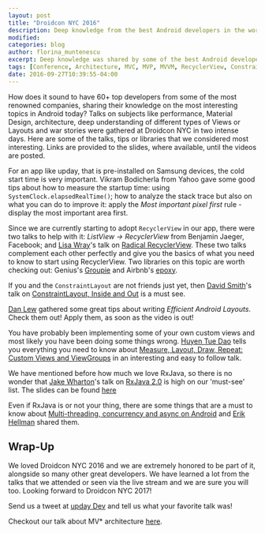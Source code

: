 ```yaml
---
layout: post
title: "Droidcon NYC 2016"
description: Deep knowledge from the best Android developers in the world.
modified:
categories: blog
author: florina_muntenescu
excerpt: Deep knowledge was shared by some of the best Android developers in the world at Droidcon NYC 2016. Here are some of the things we learned.
tags: [Conference, Architecture, MVC, MVP, MVVM, RecyclerView, ConstraintLayout]
date: 2016-09-27T10:39:55-04:00
---
```

How does it sound to have 60+ top developers from some of the most renowned companies, sharing their knowledge on the most interesting topics in Android today? Talks on subjects like performance, Material Design, architecture, deep understanding of different types of Views or Layouts and war stories were gathered at Droidcon NYC in two intense days. Here are some of the talks, tips or libraries that we considered most interesting. Links are provided to the slides, where available, until the videos are posted.


For an app like upday, that is pre-installed on Samsung devices, the cold start time is very important. Vikram Bodicherla from Yahoo gave some good tips about how to measure the startup time: using `SystemClock.elapsedRealTime()`; how to analyze the stack trace but also on what you can do to improve it: apply the *Most important pixel first* rule - display the most important area first.

Since we are currently starting to adopt `RecyclerView` in our app, there were two talks to help with it: *ListView -> RecyclerView* from Benjamin Jaeger, Facebook; and <a href="https://twitter.com/lisawrayz">Lisa Wray</a>'s talk on <a href="https://speakerdeck.com/lisawray/radical-recyclerview-droidcon-nyc-2016">Radical RecyclerView</a>. These two talks complement each other perfectly and give you the basics of what you need to know to start using RecyclerView. Two libraries on this topic are worth checking out: Genius's <a href="https://github.com/Genius/groupie">Groupie</a> and Airbnb's <a href="https://github.com/airbnb/epoxy">epoxy</a>.

If you and the `ConstraintLayout` are not friends just yet, then <a href="https://twitter.com/devunwired">David Smith</a>'s talk on <a href="https://speakerdeck.com/devunwired/constraintlayout-inside-and-out">ConstraintLayout, Inside and Out</a> is a must see.

<a href="https://twitter.com/danlew42">Dan Lew</a> gathered some great tips about writing *Efficient Android Layouts*. Check them out! Apply them, as soon as the video is out!

You have probably been implementing some of your own custom views and most likely you have been doing some things wrong. <a href="https://twitter.com/queencodemonkey">Huyen Tue Dao</a> tells you everything you need to know about <a href="https://speakerdeck.com/queencodemonkey/droidcon-nyc-2016-measure-layout-draw-repeat">Measure, Layout, Draw, Repeat: Custom Views and ViewGroups</a> in an interesting and easy to follow talk.

We have mentioned before how much we love RxJava, so there is no wonder that <a href="https://twitter.com/JakeWharton">Jake Wharton</a>'s talk on <a href="https://github.com/ReactiveX/RxJava/wiki/What's-different-in-2.0">RxJava 2.0</a> is high on our 'must-see' list. The slides can be found <a href="https://speakerdeck.com/jakewharton/looking-ahead-to-rxjava-2-droidcon-nyc-2016">here</a>

Even if RxJava is or not your thing, there are some things that are a must to know about <a href="https://speakerdeck.com/erikhellman/multi-threading-concurrency-and-async-on-android">Multi-threading, concurrency and async on Android</a> and <a href="https://twitter.com/ErikHellman">Erik Hellman</a> shared them.

## Wrap-Up
We loved Droidcon NYC 2016 and we are extremely honored to be part of it, alongside so many other great developers. We have learned a lot from the talks that we attended or seen via the live stream and we are sure you will too. Looking forward to Droidcon NYC 2017!

Send us a tweet at <a href="https://twitter.com/UpdayDevs">upday Dev</a> and tell us what your favorite talk was!

Checkout our talk about MV* architecture <a href="http://www.slideshare.net/FlorinaMuntenescu/a-journey-through-mv-wonderland-66570666">here</a>.
